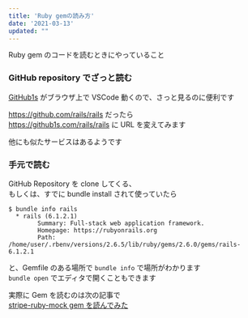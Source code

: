 ```yaml
---
title: 'Ruby gemの読み方'
date: '2021-03-13'
updated: ""
---
```


Ruby gem のコードを読むときにやっていること

### GitHub repository でざっと読む

[GitHub1s](https://github1s.com/) がブラウザ上で VSCode 動くので、さっと見るのに便利です

https://github.com/rails/rails だったら  
https://github1s.com/rails/rails に URL を変えてみます

他にも似たサービスはあるようです  

### 手元で読む

GitHub Repository を clone してくる、  
もしくは、すでに bundle install されて使っていたら

```
$ bundle info rails
  * rails (6.1.2.1)
        Summary: Full-stack web application framework.
        Homepage: https://rubyonrails.org
        Path: /home/user/.rbenv/versions/2.6.5/lib/ruby/gems/2.6.0/gems/rails-6.1.2.1
```

と、Gemfile のある場所で `bundle info` で場所がわかります  
`bundle open` でエディタで開くこともできます

実際に Gem を読むのは次の記事で  
[stripe-ruby-mock gem を読んでみた](/read-stripe-ruby-mock-gem)
